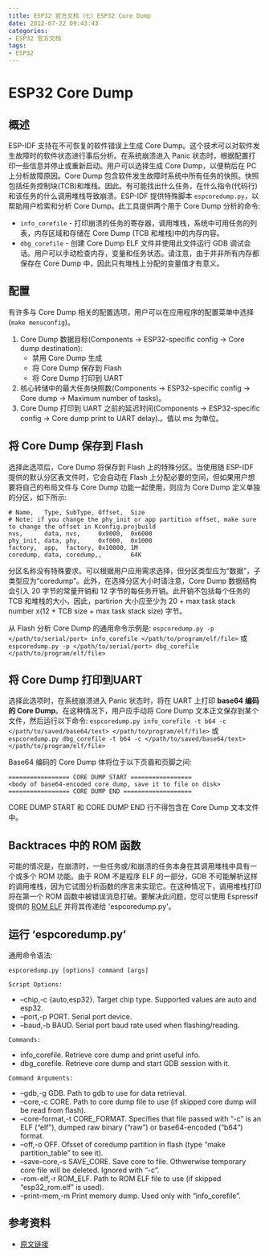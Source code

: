 ```yaml
---
title: ESP32 官方文档（七）ESP32 Core Dump
date: 2012-07-22 09:43:43
categories:
- ESP32 官方文档
tags:
- ESP32
---
```


# ESP32 Core Dump

## 概述

ESP-IDF 支持在不可恢复的软件错误上生成 Core Dump。这个技术可以对软件发生故障时的软件状态进行事后分析。在系统崩溃进入 Panic 状态时，根据配置打印一些信息并停止或重新启动。用户可以选择生成 Core Dump，以便稍后在 PC 上分析故障原因。Core Dump 包含软件发生故障时系统中所有任务的快照。快照包括任务控制块(TCB)和堆栈。因此。有可能找出什么任务，在什么指令(代码行)和该任务的什么调用堆栈导致崩溃。ESP-IDF 提供特殊脚本 `espcoredump.py`，以帮助用户检索和分析 Core Dump。此工具提供两个用于 Core Dump 分析的命令:

 - `info_corefile` - 打印崩溃的任务的寄存器，调用堆栈，系统中可用任务的列表，内存区域和存储在 Core Dump (TCB 和堆栈)中的内存内容。
 - `dbg_corefile` - 创建 Core Dump ELF 文件并使用此文件运行 GDB 调试会话。用户可以手动检查内存，变量和任务状态。请注意，由于并非所有内存都保存在 Core Dump 中，因此只有堆栈上分配的变量值才有意义。

## 配置

有许多与 Core Dump 相关的配置选项，用户可以在应用程序的配置菜单中选择 (`make menuconfig`)。

 1. Core Dump 数据目标(Components -> ESP32-specific config -> Core dump destination):
	- 禁用 Core Dump 生成
	- 将 Core Dump 保存到 Flash
	- 将 Core Dump 打印到 UART
 2. 核心转储中的最大任务快照数(Components -> ESP32-specific config -> Core dump -> Maximum number of tasks)。
 3. Core Dump 打印到 UART 之前的延迟时间(Components -> ESP32-specific config -> Core dump print to UART delay).。值以 ms 为单位。

## 将 Core Dump 保存到 Flash

选择此选项后，Core Dump 将保存到 Flash 上的特殊分区。当使用随 ESP-IDF 提供的默认分区表文件时，它会自动在 Flash 上分配必要的空间，但如果用户想要将自己的布局文件与 Core Dump 功能一起使用，则应为 Core Dump 定义单独的分区，如下所示:

```
# Name,   Type, SubType, Offset,  Size
# Note: if you change the phy_init or app partition offset, make sure to change the offset in Kconfig.projbuild
nvs,      data, nvs,     0x9000,  0x6000
phy_init, data, phy,     0xf000,  0x1000
factory,  app,  factory, 0x10000, 1M
coredump, data, coredump,,        64K
```

分区名称没有特殊要求。可以根据用户应用需求选择，但分区类型应为“数据”，子类型应为“coredump”。此外，在选择分区大小时请注意，Core Dump 数据结构会引入 20 字节的常量开销和 12 字节的每任务开销。此开销不包括每个任务的 TCB 和堆栈的大小，因此，partirion 大小应至少为 20 + max task stack number x(12 + TCB size + max task stack size) 字节。

从 Flash 分析 Core Dump 的通用命令示例是: 
`espcoredump.py -p </path/to/serial/port> info_corefile </path/to/program/elf/file>` 
或
 `espcoredump.py -p </path/to/serial/port> dbg_corefile </path/to/program/elf/file>`

## 将 Core Dump 打印到UART

选择此选项时，在系统崩溃进入 Panic 状态时，将在 UART 上打印 **base64 编码的 Core Dump**。在这种情况下，用户应手动将 Core Dump 文本正文保存到某个文件，然后运行以下命令: 
`espcoredump.py info_corefile -t b64 -c </path/to/saved/base64/text> </path/to/program/elf/file>` 
或
 `espcoredump.py dbg_corefile -t b64 -c </path/to/saved/base64/text> </path/to/program/elf/file>`

Base64 编码的 Core Dump 体将位于以下页眉和页脚之间:

```
================= CORE DUMP START =================
<body of base64-encoded core dump, save it to file on disk>
================= CORE DUMP END ===================
```

CORE DUMP START 和 CORE DUMP END 行不得包含在 Core Dump 文本文件中。

## Backtraces 中的 ROM 函数

可能的情况是，在崩溃时，一些任务或/和崩溃的任务本身在其调用堆栈中具有一个或多个 ROM 功能。由于 ROM 不是程序 ELF 的一部分，GDB 不可能解析这样的调用堆栈，因为它试图分析函数的序言来实现它。在这种情况下，调用堆栈打印将在第一个 ROM 函数中被错误消息打破。要解决此问题，您可以使用 Espressif 提供的 [ROM ELF](https://dl.espressif.com/dl/esp32_rom.elf) 并将其传递给 'espcoredump.py'。

## 运行 ‘espcoredump.py’

通用命令语法:

`espcoredump.py [options] command [args]`

`Script Options:`	

 - –chip,-c {auto,esp32}. Target chip type. Supported values are auto and esp32.
 - –port,-p PORT. Serial port device.
 - –baud,-b BAUD. Serial port baud rate used when flashing/reading.

`Commands:`	

 - info_corefile. Retrieve core dump and print useful info.
 - dbg_corefile. Retrieve core dump and start GDB session with it.

`Command Arguments:`
 	
 - –gdb,-g GDB. Path to gdb to use for data retrieval.
 - –core,-c CORE. Path to core dump file to use (if skipped core dump will be read from flash).
 - –core-format,-t CORE_FORMAT. Specifies that file passed with “-c” is an ELF (“elf”), dumped raw binary (“raw”) or base64-encoded (“b64”) format.
 - –off,-o OFF. Ofsset of coredump partition in flash (type “make partition_table” to see it).
 - –save-core,-s SAVE_CORE. Save core to file. Othwerwise temporary core file will be deleted. Ignored with “-c”.
 - –rom-elf,-r ROM_ELF. Path to ROM ELF file to use (if skipped “esp32_rom.elf” is used).
 - –print-mem,-m Print memory dump. Used only with “info_corefile”.

## 参考资料

 - [原文链接](https://docs.espressif.com/projects/esp-idf/en/latest/api-guides/core_dump.html)
